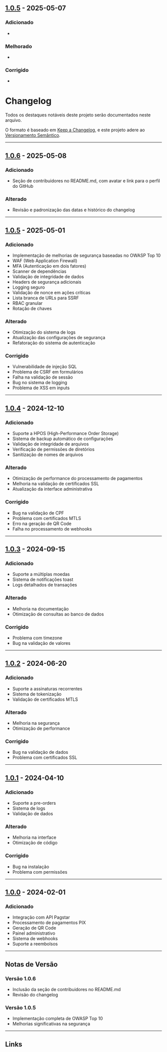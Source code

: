 ## [1.0.5] - 2025-05-07

### Adicionado
- 

### Melhorado
- 

### Corrigido
- 

# Changelog

Todos os destaques notáveis deste projeto serão documentados neste arquivo.

O formato é baseado em [Keep a Changelog](https://keepachangelog.com/pt-BR/1.0.0/),
e este projeto adere ao [Versionamento Semântico](https://semver.org/lang/pt-BR/).

---

## [1.0.6] - 2025-05-08

### Adicionado
- Seção de contribuidores no README.md, com avatar e link para o perfil do GitHub

### Alterado
- Revisão e padronização das datas e histórico do changelog

---

## [1.0.5] - 2025-05-01

### Adicionado
- Implementação de melhorias de segurança baseadas no OWASP Top 10
- WAF (Web Application Firewall)
- MFA (Autenticação em dois fatores)
- Scanner de dependências
- Validação de integridade de dados
- Headers de segurança adicionais
- Logging seguro
- Validação de nonce em ações críticas
- Lista branca de URLs para SSRF
- RBAC granular
- Rotação de chaves

### Alterado
- Otimização do sistema de logs
- Atualização das configurações de segurança
- Refatoração do sistema de autenticação

### Corrigido
- Vulnerabilidade de injeção SQL
- Problema de CSRF em formulários
- Falha na validação de sessão
- Bug no sistema de logging
- Problema de XSS em inputs

---

## [1.0.4] - 2024-12-10

### Adicionado
- Suporte a HPOS (High-Performance Order Storage)
- Sistema de backup automático de configurações
- Validação de integridade de arquivos
- Verificação de permissões de diretórios
- Sanitização de nomes de arquivos

### Alterado
- Otimização de performance do processamento de pagamentos
- Melhoria na validação de certificados SSL
- Atualização da interface administrativa

### Corrigido
- Bug na validação de CPF
- Problema com certificados MTLS
- Erro na geração de QR Code
- Falha no processamento de webhooks

---

## [1.0.3] - 2024-09-15

### Adicionado
- Suporte a múltiplas moedas
- Sistema de notificações toast
- Logs detalhados de transações

### Alterado
- Melhoria na documentação
- Otimização de consultas ao banco de dados

### Corrigido
- Problema com timezone
- Bug na validação de valores

---

## [1.0.2] - 2024-06-20

### Adicionado
- Suporte a assinaturas recorrentes
- Sistema de tokenização
- Validação de certificados MTLS

### Alterado
- Melhoria na segurança
- Otimização de performance

### Corrigido
- Bug na validação de dados
- Problema com certificados SSL

---

## [1.0.1] - 2024-04-10

### Adicionado
- Suporte a pre-orders
- Sistema de logs
- Validação de dados

### Alterado
- Melhoria na interface
- Otimização de código

### Corrigido
- Bug na instalação
- Problema com permissões

---

## [1.0.0] - 2024-02-01

### Adicionado
- Integração com API Pagstar
- Processamento de pagamentos PIX
- Geração de QR Code
- Painel administrativo
- Sistema de webhooks
- Suporte a reembolsos

---

## Notas de Versão

### Versão 1.0.6
- Inclusão da seção de contribuidores no README.md
- Revisão do changelog

### Versão 1.0.5
- Implementação completa de OWASP Top 10
- Melhorias significativas na segurança

---

## Links

[1.0.6]: https://github.com/pagstar/wordpress-pagstar/compare/v1.0.5...v1.0.6
[1.0.5]: https://github.com/pagstar/wordpress-pagstar/compare/v1.0.4...v1.0.5
[1.0.4]: https://github.com/pagstar/wordpress-pagstar/compare/v1.0.3...v1.0.4
[1.0.3]: https://github.com/pagstar/wordpress-pagstar/compare/v1.0.2...v1.0.3
[1.0.2]: https://github.com/pagstar/wordpress-pagstar/compare/v1.0.1...v1.0.2
[1.0.1]: https://github.com/pagstar/wordpress-pagstar/compare/v1.0.0...v1.0.1
[1.0.0]: https://github.com/pagstar/wordpress-pagstar/releases/tag/v1.0.0 